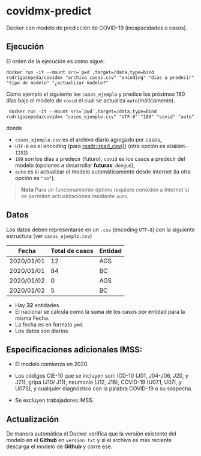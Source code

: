 # covidmx-predict

Docker con modelo de predicción de COVID-19 (incapacidades o casos). 

## Ejecución

El orden de la ejecución es como sigue: 
```{bash}
docker run -it --mount src=`pwd`,target=/data,type=bind rodrigozepeda/covidmx "archivo_casos.csv" "encoding" "dias a predecir" "tipo de modelo" "¿actualizar modelo?"
```

Como ejemplo el siguiente lee `casos_ejemplo` y predice los próximos 180 días bajo el modelo de `covid` el cual se actualiza `auto`(máticamente).  

```{bash}
 docker run -it --mount src=`pwd`,target=/data,type=bind rodrigozepeda/covidmx "casos_ejemplo.csv" "UTF-8" "180" "covid" "auto"
```

donde 

+ `casos_ejemplo.csv` es el archivo diario agregado por casos, 
+ `UTF-8` es el encoding (para [readr::read_csv()]()) (otra opción es `WINDOWS-1252`)
+ `180` son los días a predecir (futuro), `covid` es los casos a predecir del modelo (opciones a desarrollar **futuras**: `dengue`), 
+ `auto` es si actualizar el modelo automáticamente desde internet (la otra opción es `"no"`). 

> **Nota** Para un funcionamiento óptimo requiere conexión a Internet si se permiten actualizaciones mediante `auto`.

## Datos

Los datos deben representarse en un `.csv` (encoding `UTF-8`) con la siguiente estructura (ver `casos_ejemplo.csv`)

|    Fecha   |  Total de casos | Entidad |
|------------|-----------------|---------|
| 2020/01/01 |        12       |  AGS    |
| 2020/01/01 |        84       |  BC     |
| 2020/01/02 |        0        |  AGS    |
| 2020/01/02 |        5        |  BC     |

+ Hay **32** entidades.
+ El nacional se calcula como la suma de los casos por entidad para la misma Fecha. 
+ La fecha es en formato `ymd`. 
+ Los datos son diarios. 

## Especificaciones adicionales IMSS:

+ El modelo comienza en 2020. 

+ Los códigos CIE-10 que se incluyen son:  ICD-10 (J01, J04-J06, J20, y J21), gripa (J10/ J11), neumonía (J12, J18), COVID-19 (U07.1, U07I, y U07S), y cualquier diagnóstico con la palabra COVID-19 o su sospecha. 

+ Se excluyen trabajadores IMSS. 

## Actualización

De manera automática el Docker verifica que la versión existente del modelo en el **Github** en `version.txt` y si el archivo es más reciente descarga el modelo de **Github** y corre ese. 

